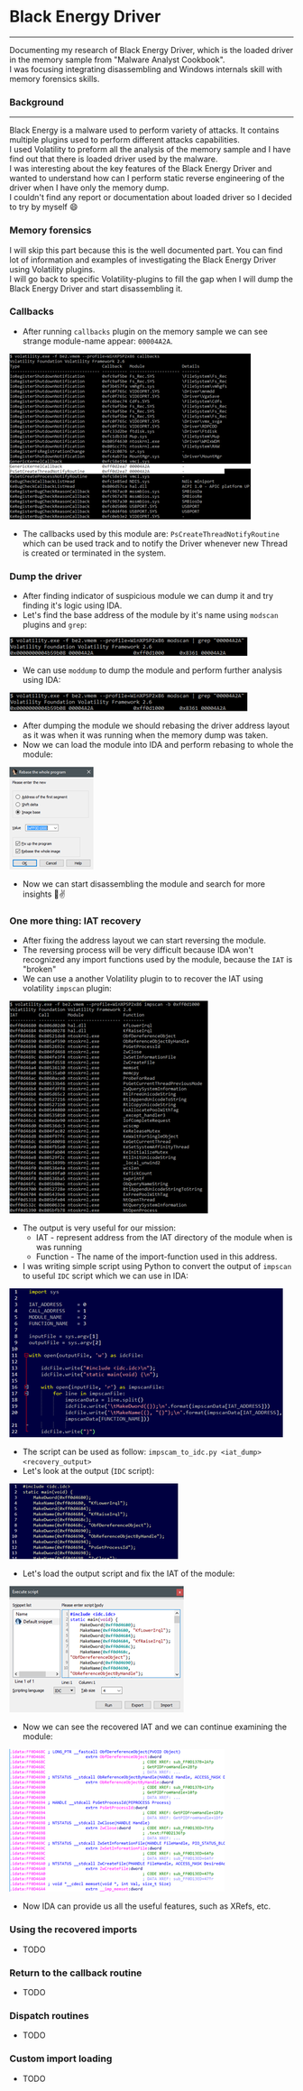 # Black Energy Driver
---
Documenting my research of Black Energy Driver, which is the loaded driver in the memory sample from "Malware Analyst Cookbook". <br>
I was focusing integrating disassembling and Windows internals skill with memory forensics skills.

### Background 
---
Black Energy is a malware used to perform variety of attacks. It contains multiple plugins used to perform different attacks capabilities.<br>
I used Volatility to preform all the analysis of the memory sample and I have find out that there is loaded driver used by the malware. <br>
I was interesting about the key features of the Black Energy Driver and wanted to understand how can I perform static reverse engineering of the driver when I have only the memory dump.<br> 
I couldn't find any report or documentation about loaded driver so I decided to try by myself 😄

### Memory forensics
I will skip this part because this is the well documented part. You can find lot of information and examples of investigating the Black Energy Driver using Volatility plugins.<br>
I will go back to specific Volatility-plugins to fill the gap when I will dump the Black Energy Driver and start disassembling it.

### Callbacks 
* After running `callbacks` plugin on the memory sample we can see strange module-name appear: `00004A2A`.<br>
<img src="./Images/callbacks.png">

* The callbacks used by this module are: `PsCreateThreadNotifyRoutine` which can be used track and to notify the Driver whenever new Thread is created or terminated in the system.

### Dump the driver
* After finding indicator of suspicious module we can dump it and try finding it's logic using IDA.
* Let's find the base address of the module by it's name using `modscan` plugins and `grep`:<br>
<img src="./Images/modscan_00004A2A.png">

* We can use `moddump` to dump the module and perform further analysis using IDA:<br>
<img src="./Images/modscan_00004A2A.png">

* After dumping the module we should rebasing the driver address layout as it was when it was running when the memory dump was taken.
* Now we can load the module into IDA and perform rebasing to whole the module:<br>
<img src="./Images/ida_rebasing.png">

* Now we can start disassembling the module and search for more insights 💪✌️

### One more thing: IAT recovery 
* After fixing the address layout we can start reversing the module.
* The reversing process will be very difficult because IDA won't recognized any import functions used by the module, because the `IAT` is "broken"
* We can use a another Volatility plugin to  to recover the IAT using volatility `impscan` plugin:<br>
<img src="./Images/impscan_00004A2A.png">

* The output is very useful for our mission:
  * IAT - represent address from the IAT directory of the module when is was running
  * Function - The name of the import-function used in this address.
* I was writing simple script using Python to convert the output of `impscan` to useful `IDC` script which we can use in IDA:<br>
<img src="./Images/impscan_to_idc.png">

* The script can be used as follow: `impscam_to_idc.py <iat_dump> <recovery_output>`
* Let's look at the output (`IDC` script):<br>
<img src="./Images/iat_recovery_idc.png">

* Let's load the output script and fix the IAT of the module:<br>
<img src="./Images/loading_iat_recovery_script.png">

* Now we can see the recovered IAT and we can continue examining the module:<br>
<img src="./Images/recoverd_iat.png">

* Now IDA can provide us all the useful features, such as XRefs, etc.

### Using the recovered imports
* TODO

### Return to the callback routine
* TODO

### Dispatch routines
* TODO

### Custom import loading 
* TODO